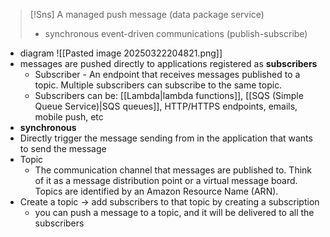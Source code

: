
>[!Sns]
>A managed push message (data package service)
>- synchronous event-driven communications (publish-subscribe)

- diagram
	![[Pasted image 20250322204821.png]]
- messages are pushed directly to applications registered as **subscribers** 
	- Subscriber - An endpoint that receives messages published to a topic. Multiple subscribers can subscribe to the same topic. 
	- Subscribers can be: [[Lambda|lambda functions]], [[SQS (Simple Queue Service)|SQS queues]], HTTP/HTTPS endpoints, emails, mobile push, etc
- **synchronous**
- Directly trigger the message sending from in the application that wants to send the message
- Topic
	- The communication channel that messages are published to. Think of it as a message distribution point or a virtual message board. Topics are identified by an Amazon Resource Name (ARN).
- Create a topic -> add subscribers to that topic by creating a subscription
	- you can push a message to a topic, and it will be delivered to all the subscribers